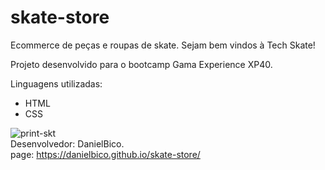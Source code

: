 # skate-store
Ecommerce de peças e roupas  de skate. Sejam bem vindos à Tech Skate!

Projeto desenvolvido para o bootcamp Gama Experience XP40.

Linguagens utilizadas:<br>
<ul>
  <li>HTML</li>
  <li>CSS</li>
</ul>

![print-skt](https://user-images.githubusercontent.com/72531205/149854596-4899e849-2c75-4f3b-9489-908b35075f51.png)
<br>
Desenvolvedor: DanielBico.<br>
page: https://danielbico.github.io/skate-store/
